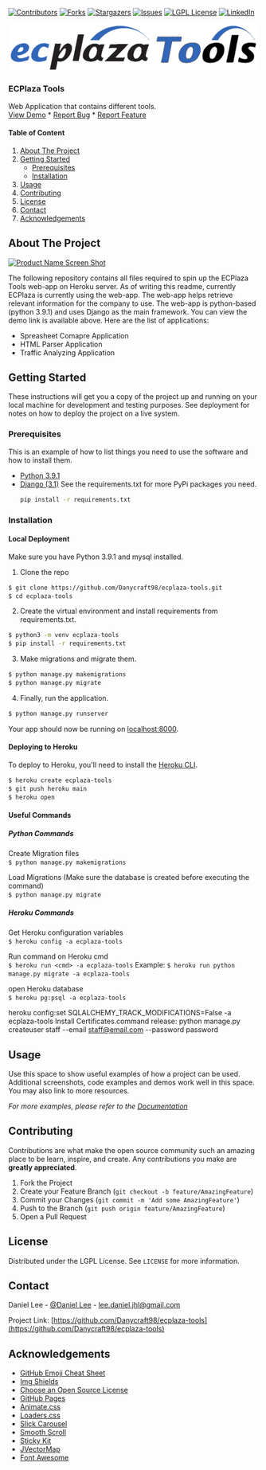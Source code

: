 <!--
*** Thanks for checking out the Best-README-Template. If you have a suggestion
*** that would make this better, please fork the repo and create a pull request
*** or simply open an issue with the tag "enhancement".
*** Thanks again! Now go create something AMAZING! :D
-->



<!-- PROJECT SHIELDS -->
<!--
*** I'm using markdown "reference style" links for readability.
*** Reference links are enclosed in brackets [ ] instead of parentheses ( ).
*** See the bottom of this document for the declaration of the reference variables
*** for contributors-url, forks-url, etc. This is an optional, concise syntax you may use.
*** https://www.markdownguide.org/basic-syntax/#reference-style-links
-->
[![Contributors][contributors-shield]][contributors-url]
[![Forks][forks-shield]][forks-url]
[![Stargazers][stars-shield]][stars-url]
[![Issues][issues-shield]][issues-url]
[![LGPL License][license-shield]][license-url]
[![LinkedIn][linkedin-shield]][linkedin-url]



<!-- PROJECT LOGO -->
[![Logo][logo-uri]](https://github.com/Danycraft98/ecplaza-tools)

### ECPlaza Tools

Web Application that contains different tools.<br />
[View Demo](https://ecplaza-tools.herokuapp.com/) * [Report Bug](https://github.com/Danycraft98/ecplaza-tools/issues) * [Report Feature](https://github.com/Danycraft98/ecplaza-tools/issues)

<!-- TABLE OF CONTENTS -->
#### Table of Content
1. [About The Project](#about-the-project)
2. [Getting Started](#getting-started)
   * [Prerequisites](#prerequisites)
   * [Installation](#installation)
3. [Usage](#usage)
4. [Contributing](#contributing)
5. [License](#license)
6. [Contact](#contact)
7. [Acknowledgements](#acknowledgements)


<!-- ABOUT THE PROJECT -->
## About The Project

[![Product Name Screen Shot][product-screenshot]](https://example.com)

The following repository contains all files required to spin up the ECPlaza Tools web-app on Heroku server. As of writing this readme, currently ECPlaza is currently using the web-app. The web-app helps retrieve relevant information for the company to use. The web-app is python-based (python 3.9.1) and uses Django as the main framework. You can view the demo link is available above. Here are the list of applications:


* Spreasheet Comapre Application
* HTML Parser Application
* Traffic Analyzing Application


<!-- GETTING STARTED -->
## Getting Started

These instructions will get you a copy of the project up and running on your local machine for development and testing purposes. See deployment for notes on how to deploy the project on a live system.

### Prerequisites

This is an example of how to list things you need to use the software and how to install them.
* [Python 3.9.1](https://python.org/)
* [Django (3.1)](https://www.djangoproject.com/)
See the requirements.txt for more PyPi packages you need.
  ```sh
  pip install -r requirements.txt
  ```

### Installation

#### Local Deployment
Make sure you have Python 3.9.1 and mysql installed. 

1. Clone the repo
```sh
$ git clone https://github.com/Danycraft98/ecplaza-tools.git
$ cd ecplaza-tools
```
2. Create the virtual environment and install requirements from requirements.txt.
```sh
$ python3 -m venv ecplaza-tools
$ pip install -r requirements.txt
```
3. Make migrations and migrate them.
```sh
$ python manage.py makemigrations
$ python manage.py migrate
```
4. Finally, run the application.
```sh
$ python manage.py runserver
```

Your app should now be running on [localhost:8000](http://localhost:8000/).


#### Deploying to Heroku

To deploy to Heroku, you'll need to install the [Heroku CLI](https://devcenter.heroku.com/articles/heroku-cli).

```sh
$ heroku create ecplaza-tools
$ git push heroku main
$ heroku open
```


#### Useful Commands
##### Python Commands
Create Migration files<br/>
`$ python manage.py makemigrations`

Load Migrations (Make sure the database is created before executing the command)<br/>
`$ python manage.py migrate`

##### Heroku Commands
Get Heroku configuration variables<br/>
`$ heroku config -a ecplaza-tools`

Run command on Heroku cmd<br/>
`$ heroku run <cmd> -a ecplaza-tools`
Example: `$ heroku run python manage.py migrate -a ecplaza-tools`

open Heroku database<br/>
`$ heroku pg:psql -a ecplaza-tools`


heroku config:set SQLALCHEMY_TRACK_MODIFICATIONS=False -a ecplaza-tools
Install Certificates.command
release: python manage.py createuser staff --email staff@email.com --password password


<!-- USAGE EXAMPLES -->
## Usage

Use this space to show useful examples of how a project can be used. Additional screenshots, code examples and demos work well in this space. You may also link to more resources.

_For more examples, please refer to the [Documentation](https://github.com/Danycraft98/ecplaza-tools/wiki)_



<!-- CONTRIBUTING -->
## Contributing

Contributions are what make the open source community such an amazing place to be learn, inspire, and create. Any contributions you make are **greatly appreciated**.

1. Fork the Project
2. Create your Feature Branch (`git checkout -b feature/AmazingFeature`)
3. Commit your Changes (`git commit -m 'Add some AmazingFeature'`)
4. Push to the Branch (`git push origin feature/AmazingFeature`)
5. Open a Pull Request



<!-- LICENSE -->
## License

Distributed under the LGPL License. See `LICENSE` for more information.



<!-- CONTACT -->
## Contact

Daniel Lee - [@Daniel Lee](https://linkedin.com/danycraft98) - lee.daniel.jhl@gmail.com

Project Link: [https://github.com/Danycraft98/ecplaza-tools](https://github.com/Danycraft98/ecplaza-tools)



<!-- ACKNOWLEDGEMENTS -->
## Acknowledgements
* [GitHub Emoji Cheat Sheet](https://www.webpagefx.com/tools/emoji-cheat-sheet)
* [Img Shields](https://shields.io)
* [Choose an Open Source License](https://choosealicense.com)
* [GitHub Pages](https://pages.github.com)
* [Animate.css](https://daneden.github.io/animate.css)
* [Loaders.css](https://connoratherton.com/loaders)
* [Slick Carousel](https://kenwheeler.github.io/slick)
* [Smooth Scroll](https://github.com/cferdinandi/smooth-scroll)
* [Sticky Kit](http://leafo.net/sticky-kit)
* [JVectorMap](http://jvectormap.com)
* [Font Awesome](https://fontawesome.com)





<!-- MARKDOWN LINKS & IMAGES -->
<!-- https://www.markdownguide.org/basic-syntax/#reference-style-links -->
[logo-uri]: ECPlazaTools/static/images/logo.png
[contributors-shield]: https://img.shields.io/github/contributors/Danycraft98/ecplaza-tools.svg?style=for-the-badge
[contributors-url]: https://github.com/Danycraft98/ecplaza-tools/graphs/contributors
[forks-shield]: https://img.shields.io/github/forks/Danycraft98/ecplaza-tools.svg?style=for-the-badge
[forks-url]: https://github.com/Danycraft98/ecplaza-tools/network/members
[stars-shield]: https://img.shields.io/github/stars/Danycraft98/ecplaza-tools.svg?style=for-the-badge
[stars-url]: https://github.com/Danycraft98/ecplaza-tools/stargazers
[issues-shield]: https://img.shields.io/github/issues/Danycraft98/ecplaza-tools.svg?style=for-the-badge
[issues-url]: https://github.com/Danycraft98/ecplaza-tools/issues
[license-shield]: https://img.shields.io/github/license/Danycraft98/ecplaza-tools.svg?style=for-the-badge
[license-url]: https://github.com/Danycraft98/ecplaza-tools/blob/master/LICENSE.txt
[linkedin-shield]: https://img.shields.io/badge/-LinkedIn-black.svg?style=for-the-badge&logo=linkedin&colorB=555
[linkedin-url]: https://linkedin.com/in/othneildrew
[product-screenshot]: images/screenshot.png
